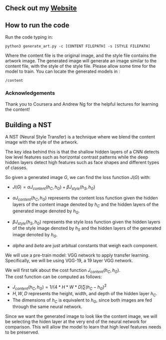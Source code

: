## Check out my [Website]("https://www.aidenwchang.com/)


## How to run the code

Run the code typing in:
```
python3 generate_art.py -c [CONTENT FILEPATH] -s [STYLE FILEPATH]
```

Where the content file is the original image, and the style file contains the artwork image. The generated image will generate an image similar to the content file, with the style of the style file. Please allow some time for the model to train. You can locate the generated models in :
```
/content
```

### Acknowledgements
Thank you to Coursera and Andrew Ng for the helpful lectures for learning the content!


## Building a NST

A NST (Neural Style Transfer) is a technique where we blend the content image with the style of the artwork. 

The key idea behind this is that the shallow hidden layers of a CNN detects low level features such as horizontal contrast patterns while the deep hidden layers detect high features such as face shapes and different types of classes. 

So given a generated image $G$, we can find the loss function $J(G)$ with: <br>
- $J(G) = \alpha J_{content}(h_C,h_G) + \beta J_{style}(h_S,h_G)$

- $\alpha J_{content}(h_C,h_G)$ represents the content loss function given the hidden layers of the content image denoted by $h_C$ and the hidden layers of the generated image denoted by $h_G$. 

- $\beta J_{style}(h_S,h_G)$ represents the style loss function given the hidden layers of the style image denoted by $h_S$ and the hidden layers of the generated image denoted by $h_G$. 

- $alpha$ and $beta$ are just arbitual constants that weigh each component. 

We will use a pre-train model: VGG network to apply transfer learning. Specifically, we will be using VGG-19, a 19 layer VGG network. 

We will first talk about the cost function $J_{content}(h_C,h_G)$. <br>
The cost function can be computed as follows:<br>
- $J_{content}(h_C,h_G)=1/(4*H*W*D) \sum (h_C-h_G)^2$
- $H, W, D$ represents the height, width, and depth of the hidden layer $h_C$. 
- The dimensions of $h_C$ is equivalent to $h_G$, since both images are fed through the same neural network.


Since we want the generated image to look like the content image, we will be selecting the hiden layer at the very end of the neural network for comparison. This will allow the model to learn that high level features needs to be preserved. 


